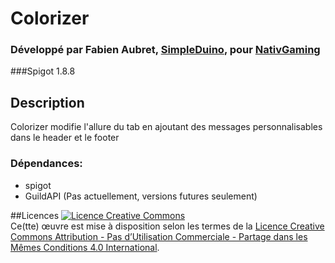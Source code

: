 # Colorizer
### Développé par Fabien Aubret, [SimpleDuino](http://simple-duino.com), pour [NativGaming](http://nativgaming.com)
###Spigot 1.8.8

## Description
Colorizer modifie l'allure du tab en ajoutant des messages personnalisables dans le header et le footer

### Dépendances:
- spigot
- GuildAPI (Pas actuellement, versions futures seulement)

##Licences
<a rel="license" href="http://creativecommons.org/licenses/by-nc-sa/4.0/"><img alt="Licence Creative Commons" style="border-width:0" src="https://i.creativecommons.org/l/by-nc-sa/4.0/88x31.png" /></a><br />Ce(tte) œuvre est mise à disposition selon les termes de la <a rel="license" href="http://creativecommons.org/licenses/by-nc-sa/4.0/">Licence Creative Commons Attribution - Pas d’Utilisation Commerciale - Partage dans les Mêmes Conditions 4.0 International</a>.

